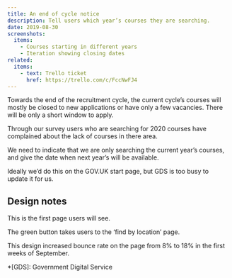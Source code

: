 ```yaml
---
title: An end of cycle notice
description: Tell users which year’s courses they are searching.
date: 2019-08-30
screenshots:
  items:
    - Courses starting in different years
    - Iteration showing closing dates
related:
  items:
    - text: Trello ticket
      href: https://trello.com/c/FccNwFJ4
---
```


Towards the end of the recruitment cycle, the current cycle’s courses will mostly be closed to new applications or have only a few vacancies. There will be only a short window to apply.

Through our survey users who are searching for 2020 courses have complained about the lack of courses in there area.

We need to indicate that we are only searching the current year’s courses, and give the date when next year’s will be available.

Ideally we’d do this on the GOV.UK start page, but GDS is too busy to update it for us.

## Design notes

This is the first page users will see.

The green button takes users to the ‘find by location’ page.

This design increased bounce rate on the page from 8% to 18% in the first weeks of September.

*[GDS]: Government Digital Service
